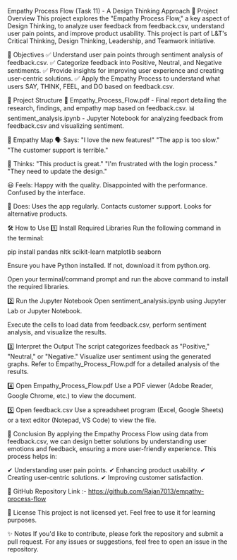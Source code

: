 Empathy Process Flow (Task 11) - A Design Thinking Approach
📌 Project Overview
This project explores the "Empathy Process Flow," a key aspect of Design Thinking, to analyze user feedback from feedback.csv, understand user pain points, and improve product usability. This project is part of L&T's Critical Thinking, Design Thinking, Leadership, and Teamwork initiative.

🎯 Objectives
✅ Understand user pain points through sentiment analysis of feedback.csv.
✅ Categorize feedback into Positive, Neutral, and Negative sentiments.
✅ Provide insights for improving user experience and creating user-centric solutions.
✅ Apply the Empathy Process to understand what users SAY, THINK, FEEL, and DO based on feedback.csv.

📂 Project Structure
📄 Empathy_Process_Flow.pdf - Final report detailing the research, findings, and empathy map based on feedback.csv.
📊 sentiment_analysis.ipynb - Jupyter Notebook for analyzing feedback from feedback.csv and visualizing sentiment.


🧠 Empathy Map
🗣️ Says:
"I love the new features!"
"The app is too slow."
"The customer support is terrible."

🤔 Thinks:
"This product is great."
"I'm frustrated with the login process."
"They need to update the design."

😃 Feels:
Happy with the quality.
Disappointed with the performance.
Confused by the interface.

👤 Does:
Uses the app regularly.
Contacts customer support.
Looks for alternative products.

🛠️ How to Use
1️⃣ Install Required Libraries
Run the following command in the terminal:

pip install pandas nltk scikit-learn matplotlib seaborn

Ensure you have Python installed. If not, download it from python.org.

Open your terminal/command prompt and run the above command to install the required libraries.

2️⃣ Run the Jupyter Notebook
Open sentiment_analysis.ipynb using Jupyter Lab or Jupyter Notebook.

Execute the cells to load data from feedback.csv, perform sentiment analysis, and visualize the results.

3️⃣ Interpret the Output
The script categorizes feedback as "Positive," "Neutral," or "Negative."
Visualize user sentiment using the generated graphs.
Refer to Empathy_Process_Flow.pdf for a detailed analysis of the results.

4️⃣ Open Empathy_Process_Flow.pdf
Use a PDF viewer (Adobe Reader, Google Chrome, etc.) to view the document.

5️⃣ Open feedback.csv
Use a spreadsheet program (Excel, Google Sheets) or a text editor (Notepad, VS Code) to view the file.

📌 Conclusion
By applying the Empathy Process Flow using data from feedback.csv, we can design better solutions by understanding user emotions and feedback, ensuring a more user-friendly experience. This process helps in:

✔ Understanding user pain points.
✔ Enhancing product usability.
✔ Creating user-centric solutions.
✔ Improving customer satisfaction.

🔗 GitHub Repository Link :-  https://github.com/Rajan7013/empathy-process-flow

📜 License
This project is not licensed yet. Feel free to use it for learning purposes.

✨ Notes
If you'd like to contribute, please fork the repository and submit a pull request.
For any issues or suggestions, feel free to open an issue in the repository.
